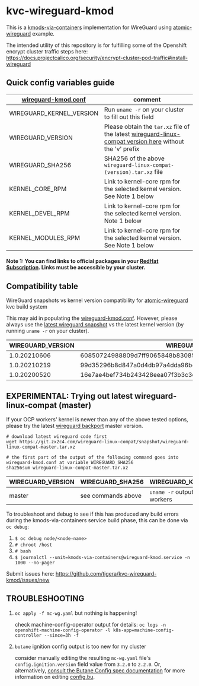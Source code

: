 # kvc-wireguard-kmod

This is a [kmods-via-containers](https://github.com/kmods-via-containers/kmods-via-containers) implementation for WireGuard using [atomic-wireguard](https://github.com/jdoss/atomic-wireguard.git) example.

The intended utility of this repository is for fulfilling some of the Openshift encrypt cluster traffic steps here: https://docs.projectcalico.org/security/encrypt-cluster-pod-traffic#install-wireguard


## Quick config variables guide


|[wireguard-kmod.conf](wireguard-kmod.conf)|comment|
|---|---|
|WIREGUARD_KERNEL_VERSION| Run `uname -r` on your cluster to fill out this field |
|WIREGUARD_VERSION| Please obtain the `tar.xz` file of the latest [wireguard-linux-compat version here](https://git.zx2c4.com/wireguard-linux-compat/) without the 'v' prefix |
|WIREGUARD_SHA256| SHA256 of the above `wireguard-linux-compat-(version).tar.xz` file |
|KERNEL_CORE_RPM| Link to kernel-core rpm for the selected kernel version. See Note 1 below |
|KERNEL_DEVEL_RPM| Link to kernel-core rpm for the selected kernel version. Note 1 below |
|KERNEL_MODULES_RPM| Link to kernel-core rpm for the selected kernel version. See Note 1 below |


#### Note 1: You can find links to  official packages in your [RedHat Subscription](https://access.redhat.com/downloads/content/package-browser). Links must be accessible by your cluster.


## Compatibility table

WireGuard snapshots vs kernel version compatibility for [atomic-wireguard](https://github.com/projectcalico/) kvc build system

This may aid in populating the [wireguard-kmod.conf](wireguard-kmod.conf). However, please always use the [latest wireguard snapshot](https://git.zx2c4.com/wireguard-linux-compat/) vs the latest kernel version (by running `uname -r` on your cluster).

| WIREGUARD_VERSION | WIREGUARD_SHA256 | WIREGUARD_KERNEL_VERSION |
|---|---|---|
| 1.0.20210606 | 60850724988809d7ff9065848b830859b2f57c1366b0ce37af2d37138f540f49 | 4.18.0-240.22.1.el8_3.x86_64 |
| 1.0.20210219 | 99d35296b8d847a0d4db97a4dda96b464311a6354e75fe0bef6e7c4578690f00 | 4.18.0-240.15.1.el8_3.x86_64 |
| 1.0.20200520 | 16e7ae4bef734b243428eea07f3b3c3d4721880c3ea8eb8f98628fd6ae5b77c3 | 4.18.0-193.28.1.el8_2.x86_64 |



## EXPERIMENTAL: Trying out latest wireguard-linux-compat (master)

If your OCP workers' kernel is newer than any of the above tested options, please try the latest [wireguard backport](https://git.zx2c4.com/wireguard-linux-compat) master version.

    # download latest wireguard code first
    wget https://git.zx2c4.com/wireguard-linux-compat/snapshot/wireguard-linux-compat-master.tar.xz

    # the first part of the output of the following command goes into wireguard-kmod.conf at variable WIREGUARD_SHA256
    sha256sum wireguard-linux-compat-master.tar.xz


| WIREGUARD_VERSION | WIREGUARD_SHA256 | WIREGUARD_KERNEL_VERSION |
|---|---|---|
| master | see commands above | `uname -r` output of your OCP workers |


To troubleshoot and debug to see if this has produced any build errors during the kmods-via-containers service build phase, this can be done via `oc debug`:

1. `$ oc debug node/<node-name>`
1. `# chroot /host`
1. `# bash`
1. `$ journalctl --unit=kmods-via-containers@wireguard-kmod.service -n 1000 --no-pager`

Submit issues here: https://github.com/tigera/kvc-wireguard-kmod/issues/new 


## TROUBLESHOOTING

1. `oc apply -f mc-wg.yaml` but nothing is happening!

    check machine-config-operator output for details: `oc logs -n openshift-machine-config-operator -l k8s-app=machine-config-controller --since=3h -f`

1. `butane` ignition config output is too new for my cluster
    
    consider manually editing the resulting `mc-wg.yaml` file's `config.ignition.version` field value from `3.2.0` to `2.2.0`. Or, alternatively, [consult the Butane Config spec documentation](https://coreos.github.io/butane/specs/) for more information on editing [config.bu](config.bu).
